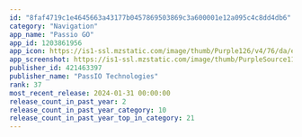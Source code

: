 ```yaml
---
id: "8faf4719c1e4645663a43177b0457869503869c3a600001e12a095c4c8dd4db6"
category: "Navigation"
app_name: "Passio GO"
app_id: 1203861956
app_icon: https://is1-ssl.mzstatic.com/image/thumb/Purple126/v4/76/da/ec/76daeca4-4e54-4183-90e4-857353f8c8e6/AppIcon-1x_U007emarketing-0-10-0-85-220.png/1024x1024bb.png
app_screenshot: https://is1-ssl.mzstatic.com/image/thumb/PurpleSource115/v4/0b/a5/7a/0ba57a7b-a1ad-245d-ea04-ca54ad3aaf2b/d8bcb1ea-1f7b-4ffe-b385-33f62cb20834_Simulator_Screen_Shot_-_iPhone_12_mini_-_2021-06-21_at_17.13.08.png/1242x2688bb.png
publisher_id: 421463397
publisher_name: "PassIO Technologies"
rank: 37
most_recent_release: 2024-01-31 00:00:00
release_count_in_past_year: 2
release_count_in_past_year_category: 10
release_count_in_past_year_top_in_category: 21
---
```

